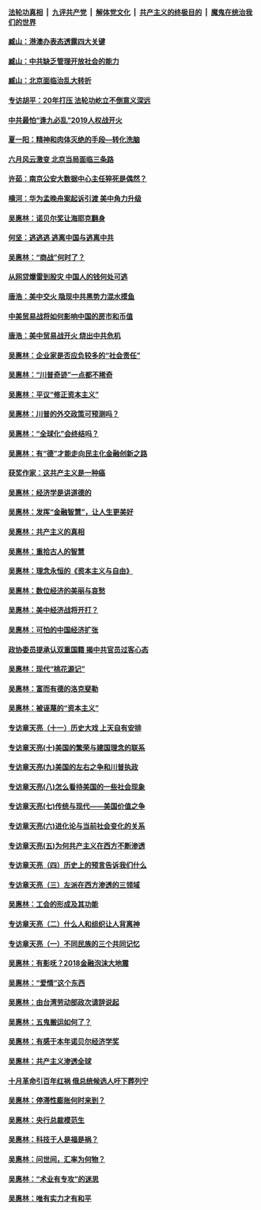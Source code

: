 ####  [法轮功真相](../../../../basic/blob/master/README.md?t=10021013) &nbsp;|&nbsp; [九评共产党](../../../../9ping.md/blob/master/README.md?t=10021013) &nbsp;|&nbsp; [解体党文化](../../../../jtdwh.md/blob/master/README.md?t=10021013)  &nbsp;|&nbsp; [共产主义的终极目的](../../../../gczydzjmd.md/blob/master/README.md?t=10021013) &nbsp;|&nbsp; [魔鬼在统治我们的世界](../../../../mgztzwmdsj.md/blob/master/README.md?t=10021013) 

#### [臧山：港澳办表态透露四大关键](../pages/nsc423/n11421628.md?t=10021013) 

#### [臧山：中共缺乏管理开放社会的能力](../pages/nsc423/n11407457.md?t=10021013) 

#### [臧山：北京面临治乱大转折](../pages/nsc423/n11406895.md?t=10021013) 

#### [专访胡平：20年打压 法轮功屹立不倒意义深远](../pages/nsc423/n11398800.md?t=10021013) 

#### [中共最怕“逢九必乱”2019人权战开火](../pages/nsc423/n11385248.md?t=10021013) 

#### [夏一阳：精神和肉体灭绝的手段—转化洗脑](../pages/nsc423/n11368250.md?t=10021013) 

#### [六月风云激变 北京当局面临三条路](../pages/nsc423/n11313668.md?t=10021013) 

#### [许茹：南京公安大数据中心主任猝死是偶然？](../pages/nsc423/n11064744.md?t=10021013) 

#### [横河：华为孟晚舟案起诉引渡 美中角力升级](../pages/nsc423/n11027230.md?t=10021013) 

#### [吴惠林：诺贝尔奖让海耶克翻身](../pages/nsc423/n10890049.md?t=10021013) 

#### [何坚：逃逃逃 逃离中国与逃离中共](../pages/nsc423/n10592891.md?t=10021013) 

#### [吴惠林：“商战”何时了？](../pages/nsc423/n10573558.md?t=10021013) 

#### [从网贷爆雷到股灾 中国人的钱何处可逃](../pages/nsc423/n10572800.md?t=10021013) 

#### [唐浩：美中交火 隐现中共黑势力混水摸鱼](../pages/nsc423/n10544040.md?t=10021013) 

#### [中美贸易战将如何影响中国的房市和币值](../pages/nsc423/n10543697.md?t=10021013) 

#### [唐浩：美中贸易战开火 烧出中共危机](../pages/nsc423/n10540126.md?t=10021013) 

#### [吴惠林：企业家是否应负较多的“社会责任”](../pages/nsc423/n10535022.md?t=10021013) 

#### [吴惠林：“川普奇迹”一点都不稀奇](../pages/nsc423/n10512808.md?t=10021013) 

#### [吴惠林：平议“修正资本主义”](../pages/nsc423/n10495724.md?t=10021013) 

#### [吴惠林：川普的外交政策可预测吗？](../pages/nsc423/n10462387.md?t=10021013) 

#### [吴惠林：“全球化”会终结吗？](../pages/nsc423/n10452838.md?t=10021013) 

#### [吴惠林：有“德”才能走向民主化金融创新之路](../pages/nsc423/n10432292.md?t=10021013) 

#### [获奖作家：这共产主义是一种癌](../pages/nsc423/n10431541.md?t=10021013) 

#### [吴惠林：经济学是讲道德的](../pages/nsc423/n10398014.md?t=10021013) 

#### [吴惠林：发挥“金融智慧”，让人生更美好](../pages/nsc423/n10375019.md?t=10021013) 

#### [吴惠林：共产主义的真相](../pages/nsc423/n10351394.md?t=10021013) 

#### [吴惠林：重拾古人的智慧](../pages/nsc423/n10337691.md?t=10021013) 

#### [吴惠林：理念永恒的《资本主义与自由》](../pages/nsc423/n10316274.md?t=10021013) 

#### [吴惠林：数位经济的美丽与哀愁](../pages/nsc423/n10292946.md?t=10021013) 

#### [吴惠林：美中经济战将开打？](../pages/nsc423/n10258825.md?t=10021013) 

#### [吴惠林：可怕的中国经济扩张](../pages/nsc423/n10219147.md?t=10021013) 

#### [政协委员提承认双重国籍 揭中共官员过客心态](../pages/nsc423/n10208809.md?t=10021013) 

#### [吴惠林：现代“桃花源记”](../pages/nsc423/n10185234.md?t=10021013) 

#### [吴惠林：富而有德的洛克斐勒](../pages/nsc423/n10142264.md?t=10021013) 

#### [吴惠林：被诬蔑的“资本主义”](../pages/nsc423/n10124816.md?t=10021013) 

#### [专访章天亮（十一）历史大戏 上天自有安排](../pages/nsc423/n10094905.md?t=10021013) 

#### [专访章天亮(十)美国的繁荣与建国理念的联系](../pages/nsc423/n10094899.md?t=10021013) 

#### [专访章天亮(九)美国的左右之争和川普执政](../pages/nsc423/n10094889.md?t=10021013) 

#### [专访章天亮(八)怎么看待美国的一些社会现象](../pages/nsc423/n10094857.md?t=10021013) 

#### [专访章天亮(七)传统与现代——美国价值之争](../pages/nsc423/n10093140.md?t=10021013) 

#### [专访章天亮(六)进化论与当前社会变化的关系](../pages/nsc423/n10092036.md?t=10021013) 

#### [专访章天亮(五)为何共产主义在西方不断渗透](../pages/nsc423/n10083620.md?t=10021013) 

#### [专访章天亮（四）历史上的预言告诉我们什么](../pages/nsc423/n10083606.md?t=10021013) 

#### [专访章天亮（三）左派在西方渗透的三领域](../pages/nsc423/n10081115.md?t=10021013) 

#### [吴惠林：工会的形成及其功能](../pages/nsc423/n10080633.md?t=10021013) 

#### [专访章天亮（二）什么人和组织让人背离神](../pages/nsc423/n10076637.md?t=10021013) 

#### [专访章天亮（一）不同民族的三个共同记忆](../pages/nsc423/n10074188.md?t=10021013) 

#### [吴惠林：有影呒？2018金融泡沫大地震](../pages/nsc423/n10040534.md?t=10021013) 

#### [吴惠林：“爱情”这个东西](../pages/nsc423/n10019423.md?t=10021013) 

#### [吴惠林：由台湾劳动部政次请辞说起](../pages/nsc423/n9979679.md?t=10021013) 

#### [吴惠林：五鬼搬运如何了？](../pages/nsc423/n9925338.md?t=10021013) 

#### [吴惠林：有感于本年诺贝尔经济学奖](../pages/nsc423/n9871883.md?t=10021013) 

#### [吴惠林：共产主义渗透全球](../pages/nsc423/n9812748.md?t=10021013) 

#### [十月革命引百年红祸 俄总统候选人吁下葬列宁](../pages/nsc423/n9810182.md?t=10021013) 

#### [吴惠林：停滞性膨胀何时来到？](../pages/nsc423/n9764136.md?t=10021013) 

#### [吴惠林：央行总裁模范生](../pages/nsc423/n9728134.md?t=10021013) 

#### [吴惠林：科技于人是福是祸？](../pages/nsc423/n9672982.md?t=10021013) 

#### [吴惠林：问世间，汇率为何物？](../pages/nsc423/n9621788.md?t=10021013) 

#### [吴惠林：“术业有专攻”的迷思](../pages/nsc423/n9580363.md?t=10021013) 

#### [吴惠林：唯有实力才有和平](../pages/nsc423/n9529599.md?t=10021013) 

